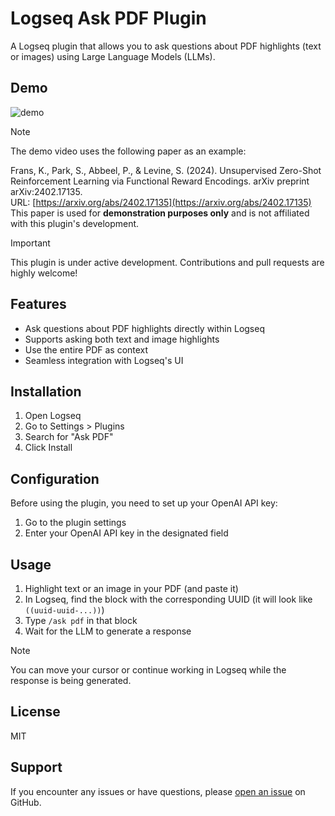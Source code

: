 # Logseq Ask PDF Plugin

A Logseq plugin that allows you to ask questions about PDF highlights (text or images) using Large Language Models (LLMs).

## Demo

![demo](demo.gif)

> [!Note]  
> The demo video uses the following paper as an example:  
>   
> Frans, K., Park, S., Abbeel, P., & Levine, S. (2024). Unsupervised Zero-Shot Reinforcement Learning via Functional Reward Encodings. arXiv preprint arXiv:2402.17135.  
> URL: [https://arxiv.org/abs/2402.17135](https://arxiv.org/abs/2402.17135)  
> This paper is used for **demonstration purposes only** and is not affiliated with this plugin's development.

> [!Important]  
> This plugin is under active development. Contributions and pull requests are highly welcome!

## Features

- Ask questions about PDF highlights directly within Logseq
- Supports asking both text and image highlights
- Use the entire PDF as context
- Seamless integration with Logseq's UI

## Installation

1. Open Logseq
2. Go to Settings > Plugins
3. Search for "Ask PDF"
4. Click Install

## Configuration

Before using the plugin, you need to set up your OpenAI API key:

1. Go to the plugin settings
2. Enter your OpenAI API key in the designated field

## Usage

1. Highlight text or an image in your PDF (and paste it)
2. In Logseq, find the block with the corresponding UUID (it will look like `((uuid-uuid-...))`)
3. Type `/ask pdf` in that block
4. Wait for the LLM to generate a response

> [!Note]
> You can move your cursor or continue working in Logseq while the response is being generated.

## License

MIT

## Support

If you encounter any issues or have questions, please [open an issue](https://github.com/hi-jin/logseq-ask-pdf-plugin/issues) on GitHub.
